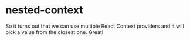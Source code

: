 # nested-context

So it turns out that we can use multiple React Context providers and it will pick a value from the closest one. Great!
